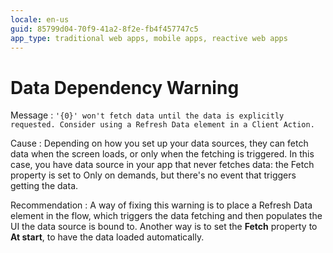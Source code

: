 ```yaml
---
locale: en-us
guid: 85799d04-70f9-41a2-8f2e-fb4f457747c5
app_type: traditional web apps, mobile apps, reactive web apps
---
```


# Data Dependency Warning

Message
:   `'{0}' won't fetch data until the data is explicitly requested. Consider using a Refresh Data element in a Client Action.`

Cause
:   Depending on how you set up your data sources, they can fetch data when the screen loads, or only when the fetching is triggered. In this case, you have data source in your app that never fetches data: the Fetch property is set to Only on demands, but there's no event that triggers getting the data.  

Recommendation
:    A way of fixing this warning is to place a Refresh Data element in the flow, which triggers the data fetching and then populates the UI the data source is bound to. Another way is to set the **Fetch** property to **At start**, to have the data loaded automatically.
